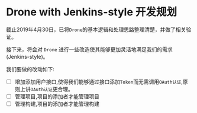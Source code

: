 # Drone with Jenkins-style 开发规划

截止2019年4月30日，已将`Drone`的基本逻辑和处理思路整理清楚，并做了相关验证。

接下来，将会对 `Drone` 进行一些改造使其能够更加灵活地满足我们的需求(Jenkins-style)。

我们要做的改动如下:
- [ ] 增加添加用户接口,使得我们能够通过接口添加`Token`而无需调用`OAuth认证`,原则上讲`OAuth认证`更合理。
- [ ] 管理项目,项目的添加者才能管理项目
- [ ] 管理构建,项目的添加者才能管理构建
